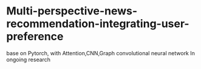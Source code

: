 ﻿# Multi-perspective-news-recommendation-integrating-user-preference
base on Pytorch, with Attention,CNN,Graph convolutional neural network
In ongoing research
